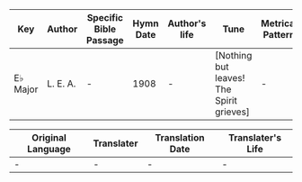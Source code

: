 Key | Author   | Specific Bible Passage     |Hymn Date |Author's life |Tune |Metrical Pattern   |Composer/Source
-- | --------- | ---------------------------|----------|--------------|-----|-------------------|-------------  
E♭ Major |L. E. A. |- |1908 |- |[Nothing but leaves!  The Spirit grieves] |- |S. J. Vail

Original Language | Translater | Translation Date   | Translater's Life  
----------------- | --------- | --------------------|-------------     
\- |- |- |-
